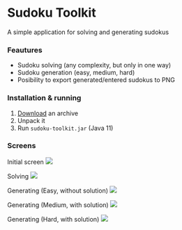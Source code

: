 # Sudoku Toolkit

A simple application for solving and generating sudokus

### Feautures
* Sudoku solving (any complexity, but only in one way)
* Sudoku generation (easy, medium, hard)
* Posibility to export generated/entered sudokus to PNG

### Installation & running
1. [Download](https://github.com/yurtsiv/sudoku-toolkit/releases/download/v1.0/sudoku-toolkit.zip) an archive
2. Unpack it
3. Run `sudoku-toolkit.jar` (Java 11)

### Screens

Initial screen
![](https://i.ibb.co/khGdbjm/1.png)

Solving
![](https://i.ibb.co/VJG2K1p/2.png)

Generating (Easy, without solution)
![](https://i.ibb.co/qgYwC09/3.png)

Generating (Medium, with solution)
![](https://i.ibb.co/9G84s1p/4.png)

Generating (Hard, with solution)
![](https://i.ibb.co/hZY8YXh/5.png)
